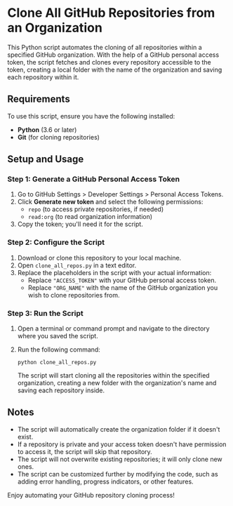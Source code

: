 # Clone All GitHub Repositories from an Organization

This Python script automates the cloning of all repositories within a specified GitHub organization. With the help of a GitHub personal access token, the script fetches and clones every repository accessible to the token, creating a local folder with the name of the organization and saving each repository within it.

## Requirements

To use this script, ensure you have the following installed:

* **Python** (3.6 or later)
* **Git** (for cloning repositories)

## Setup and Usage

### Step 1: Generate a GitHub Personal Access Token

1. Go to GitHub Settings > Developer Settings > Personal Access Tokens.
2. Click **Generate new token** and select the following permissions:
   * `repo` (to access private repositories, if needed)
   * `read:org` (to read organization information)
3. Copy the token; you'll need it for the script.

### Step 2: Configure the Script

1. Download or clone this repository to your local machine.
2. Open `clone_all_repos.py` in a text editor.
3. Replace the placeholders in the script with your actual information:
   * Replace `"ACCESS_TOKEN"` with your GitHub personal access token.
   * Replace `"ORG_NAME"` with the name of the GitHub organization you wish to clone repositories from.

### Step 3: Run the Script

1. Open a terminal or command prompt and navigate to the directory where you saved the script.
2. Run the following command:

   ```
   python clone_all_repos.py
   ```

   The script will start cloning all the repositories within the specified organization, creating a new folder with the organization's name and saving each repository inside.

## Notes

- The script will automatically create the organization folder if it doesn't exist.
- If a repository is private and your access token doesn't have permission to access it, the script will skip that repository.
- The script will not overwrite existing repositories; it will only clone new ones.
- The script can be customized further by modifying the code, such as adding error handling, progress indicators, or other features.

Enjoy automating your GitHub repository cloning process!

